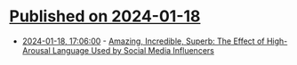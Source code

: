 # [Published on 2024-01-18](index.md)

* [2024-01-18, 17:06:00](https://soylentnews.org/article.pl?sid=24/01/18/0339205&from=rss) - [Amazing, Incredible, Superb: The Effect of High-Arousal Language Used by Social Media Influencers](https://soylentnews.org/article.pl?sid=24/01/18/0339205&from=rss)
